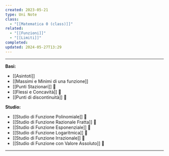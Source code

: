 ```yaml
---
created: 2023-05-21
type: Uni Note
class:
  - "[[Matematica 0 (class)]]"
related:
  - "[[Funzioni]]"
  - "[[Limiti]]"
completed: 
updated: 2024-05-27T13:29
---
```

---

**Basi:**
- [[Asintoti]]
- [[Massimi e Minimi di una funzione]]
- [[Punti Stazionari]] 🔴
- [[Flessi e Concavità]] 🔴
- [[Punti di discontinuità]] 🔴

**Studio:**
- [[Studio di Funzione Polinomiale]] 🔴
- [[Studio di Funzione Razionale Fratta]] 🔴
- [[Studio di Funzione Esponenziale]] 🔴
- [[Studio di Funzione Logaritmica]] 🔴
- [[Studio di Funzione Irrazionale]] 🔴
- [[Studio di Funzione con Valore Assoluto]] 🔴

---
